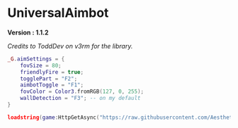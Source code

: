 # UniversalAimbot

**Version : 1.1.2**

*Credits to ToddDev on v3rm for the library.*

```lua
_G.aimSettings = {
    fovSize = 80;
    friendlyFire = true;
    togglePart = "F2";
    aimbotToggle = "F1";
    fovColor = Color3.fromRGB(127, 0, 255);
    wallDetection = "F3"; -- on my default
}

loadstring(game:HttpGetAsync("https://raw.githubusercontent.com/AestheticalByte/UniversalAimbot/master/Universal/Main.lua"))();
```
